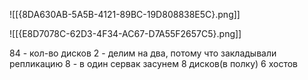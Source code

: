 

![[{8DA630AB-5A5B-4121-89BC-19D808838E5C}.png]]

![[{E8D7078C-62D3-4F34-AC67-D7A55F2657C5}.png]]

84 - кол-во дисков
2 - делим на два, потому что закладывали репликацию
8 - в один сервак засунем 8 дисков(в полку)
6 хостов